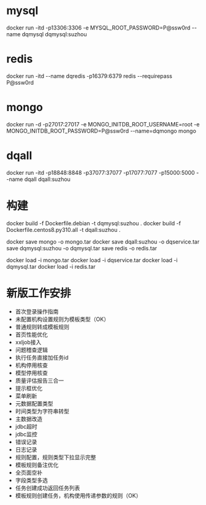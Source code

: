 # mysql
docker run -itd -p13306:3306 -e MYSQL_ROOT_PASSWORD=P@ssw0rd --name dqmysql dqmysql:suzhou

# redis
docker run -itd --name dqredis -p16379:6379 redis --requirepass P@ssw0rd

# mongo
docker run -d -p27017:27017 -e MONGO_INITDB_ROOT_USERNAME=root -e MONGO_INITDB_ROOT_PASSWORD=P@ssw0rd --name=dqmongo  mongo

# dqall
docker run -itd -p18848:8848 -p37077:37077 -p17077:7077 -p15000:5000 --name dqall dqall:suzhou




# 构建
docker build -f Dockerfile.debian -t dqmysql:suzhou .
docker build -f Dockerfile.centos8.py310.all -t dqall:suzhou .


docker save mongo -o mongo.tar
docker save dqall:suzhou -o dqservice.tar
save dqmysql:suzhou -o dqmysql.tar
save redis -o redis.tar


docker load -i mongo.tar
docker load -i dqservice.tar
docker load -i dqmysql.tar
docker load -i redis.tar

# 新版工作安排
+ 首次登录操作指南
+ 未配置机构设置规则为模板类型（OK）
+ 普通规则转成模板规则
+ 首页性能优化
+ xxljob接入
+ 问题稽查逻辑
+ 执行任务直接加任务id
+ 机构停用核查
+ 模型停用核查
+ 质量评估报告三合一
+ 提示框优化
+ 菜单刷新
+ 元数据配置类型
+ 时间类型为字符串转型
+ 主数据改造
+ jdbc超时
+ jdbc监控
+ 错误记录
+ 日志记录
+ 规则配置，规则类型下拉显示完整
+ 模板规则备注优化
+ 全页面空补
+ 字段类型多选
+ 任务创建成功返回任务列表
+ 模板规则创建任务，机构使用传递参数的规则（OK）